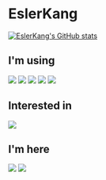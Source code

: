 # EslerKang
[![EslerKang's GitHub stats](https://github-readme-stats.vercel.app/api?username=EslerKang&count_private=true)](https://github.com/eslerkang/)

## I'm using
<a><img src="https://img.shields.io/badge/Python-5175A7?style=flat-square&logo=Python&logoColor=white"/></a>
<img src="https://img.shields.io/badge/Javascript-F0DF3E?style=flat-square&logo=Javascript&logoColor=white"/>
<img src="https://img.shields.io/badge/HTML5-C5512C?style=flat-square&logo=HTML5&logoColor=white"/>
<img src="https://img.shields.io/badge/CSS-4371B2?style=flat-square&logo=CSS3&logoColor=white"/>
<img src="https://img.shields.io/badge/MySQL-4371B2?style=flat-square&logo=MySQL&logoColor=white"/>


## Interested in
<img src="https://img.shields.io/badge/BlockChain-grey?style=flat-square&logo=Bitcoin&logoColor=white"/>



## I'm here
<a href="https://velog.io/@eslerkang" target="_blank"><img src="https://img.shields.io/badge/Velog-20c997?style=flat-square&logo=Vimeo&logoColor=white"/></a>
<a href="mailto:eslerkang@gmail.com" target="_blank"><img src="https://img.shields.io/badge/Gmail-B54A3A?style=flat-square&logo=Gmail&logoColor=white"/></a>
